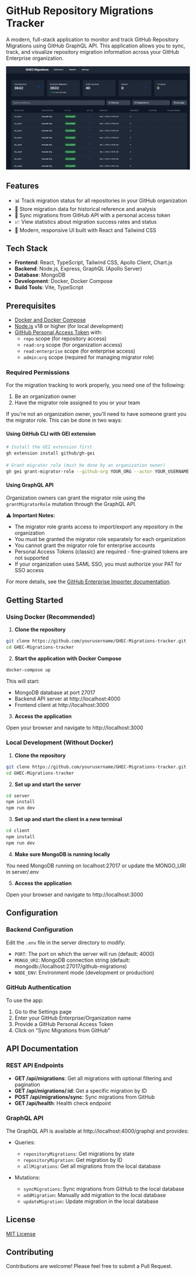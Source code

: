 # GitHub Repository Migrations Tracker

A modern, full-stack application to monitor and track GitHub Repository Migrations using GitHub GraphQL API. This application allows you to sync, track, and visualize repository migration information across your GitHub Enterprise organization.

![](./docs/images/home-dashboard.png)

## Features

- 📊 Track migration status for all repositories in your GitHub organization
- 📝 Store migration data for historical reference and analysis
- 🔄 Sync migrations from GitHub API with a personal access token
- 📈 View statistics about migration success rates and status
- 📱 Modern, responsive UI built with React and Tailwind CSS

## Tech Stack

- **Frontend**: React, TypeScript, Tailwind CSS, Apollo Client, Chart.js
- **Backend**: Node.js, Express, GraphQL (Apollo Server)
- **Database**: MongoDB
- **Development**: Docker, Docker Compose
- **Build Tools**: Vite, TypeScript

## Prerequisites

- [Docker and Docker Compose](https://docs.docker.com/get-docker/)
- [Node.js](https://nodejs.org/) v18 or higher (for local development)
- [GitHub Personal Access Token](https://docs.github.com/en/authentication/keeping-your-account-and-data-secure/creating-a-personal-access-token) with:
  - `repo` scope (for repository access)
  - `read:org` scope (for organization access)
  - `read:enterprise` scope (for enterprise access)
  - `admin:org` scope (required for managing migrator role)
  
### Required Permissions

For the migration tracking to work properly, you need one of the following:

1. Be an organization owner
2. Have the migrator role assigned to you or your team

If you're not an organization owner, you'll need to have someone grant you the migrator role. This can be done in two ways:

#### Using GitHub CLI with GEI extension

```bash
# Install the GEI extension first
gh extension install github/gh-gei

# Grant migrator role (must be done by an organization owner)
gh gei grant-migrator-role --github-org YOUR_ORG --actor YOUR_USERNAME --actor-type USER
```

#### Using GraphQL API

Organization owners can grant the migrator role using the `grantMigratorRole` mutation through the GraphQL API.

⚠️ **Important Notes:**
- The migrator role grants access to import/export any repository in the organization
- You must be granted the migrator role separately for each organization
- You cannot grant the migrator role for enterprise accounts
- Personal Access Tokens (classic) are required - fine-grained tokens are not supported
- If your organization uses SAML SSO, you must authorize your PAT for SSO access

For more details, see the [GitHub Enterprise Importer documentation](https://docs.github.com/en/migrations/using-github-enterprise-importer/migrating-between-github-products/managing-access-for-a-migration-between-github-products#granting-the-migrator-role-with-the-gei-extension).

## Getting Started

### Using Docker (Recommended)

1. **Clone the repository**

```bash
git clone https://github.com/yourusername/GHEC-Migrations-tracker.git
cd GHEC-Migrations-tracker
```

2. **Start the application with Docker Compose**

```bash
docker-compose up
```

This will start:
- MongoDB database at port 27017
- Backend API server at http://localhost:4000
- Frontend client at http://localhost:3000

3. **Access the application**

Open your browser and navigate to http://localhost:3000

### Local Development (Without Docker)

1. **Clone the repository**

```bash
git clone https://github.com/yourusername/GHEC-Migrations-tracker.git
cd GHEC-Migrations-tracker
```

2. **Set up and start the server**

```bash
cd server
npm install
npm run dev
```

3. **Set up and start the client in a new terminal**

```bash
cd client
npm install
npm run dev
```

4. **Make sure MongoDB is running locally**

You need MongoDB running on localhost:27017 or update the MONGO_URI in server/.env

5. **Access the application**

Open your browser and navigate to http://localhost:3000

## Configuration

### Backend Configuration

Edit the `.env` file in the server directory to modify:

- `PORT`: The port on which the server will run (default: 4000)
- `MONGO_URI`: MongoDB connection string (default: mongodb://localhost:27017/github-migrations)
- `NODE_ENV`: Environment mode (development or production)

### GitHub Authentication

To use the app:

1. Go to the Settings page
2. Enter your GitHub Enterprise/Organization name
3. Provide a GitHub Personal Access Token
4. Click on "Sync Migrations from GitHub"

## API Documentation

### REST API Endpoints

- **GET /api/migrations**: Get all migrations with optional filtering and pagination
- **GET /api/migrations/:id**: Get a specific migration by ID
- **POST /api/migrations/sync**: Sync migrations from GitHub
- **GET /api/health**: Health check endpoint

### GraphQL API

The GraphQL API is available at http://localhost:4000/graphql and provides:

- Queries:
  - `repositoryMigrations`: Get migrations by state
  - `repositoryMigration`: Get migration by ID
  - `allMigrations`: Get all migrations from the local database

- Mutations:
  - `syncMigrations`: Sync migrations from GitHub to the local database
  - `addMigration`: Manually add migration to the local database
  - `updateMigration`: Update migration in the local database

## License

[MIT License](LICENSE)

## Contributing

Contributions are welcome! Please feel free to submit a Pull Request.
